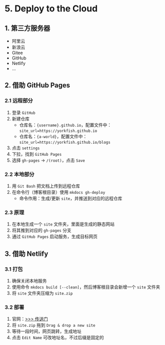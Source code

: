 # 5. Deploy to the Cloud

## 1. 第三方服务器

- 阿里云
- 新浪云
- Gitee
- GitHub
- Netlify
- ...

## 2. 借助 GitHub Pages

### 2.1 远程部分

1. 登录 `GitHub`
2. 新建仓库
    - 仓库名：`{username}.github.io`，配置文件中：`site_url=https://yorkfish.github.io`
    - 仓库名：`{a-world}`，配置文件中：`site_url=https://yorkfish.github.io/blogs`
3. 点击 `settings`
4. 下拉，找到 `GitHub Pages`
6. 选择 `gh-pages` -> `/(root)`，点击 `Save`

### 2.2 本地部分

1. 用 `Git Bash` 把文档上传到远程仓库
2. 在命令行（博客根目录）使用 `mkdocs gh-deploy`
    - 命令作用：生成/更新 `site`，并推送到对应的远程仓库

### 2.3 原理

1. 在本地生成一个 `site` 文件夹，里面是生成的静态网站
2. 将其推到对应的 `gh-pages` 分支
3. 通过 `GitHub Pages` 启动服务，生成目标网页

## 3. 借助 Netlify

### 3.1 打包

1. 确保关闭本地服务
2. 使用命令 `mkdocs build [--clean]`，然后博客根目录会新增一个 `site` 文件夹
3. 将 `site` 文件夹压缩为 `site.zip`

### 3.2 部署

1. 官网：<a href="https://app.netlify.com/drop" target="_blank">>>> 传送门</a>
2. 将 `site.zip` 拖到 `Drag & drop a new site`
3. 等待一段时间，网页跳转，生成地址
4. 点击 `Edit Name` 可改地址名，不过后缀是固定的
